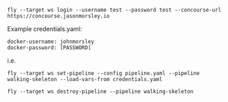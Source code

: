 ```
fly --target ws login --username test --password test --concourse-url https://concourse.jasonmorsley.io
```




Example credentials.yaml:

```
docker-username: johnmorsley
docker-password: [PASSWORD]
```

i.e.

```
fly --target ws set-pipeline --config pipeline.yaml --pipeline walking-skeleton --load-vars-from credentials.yaml
```

```
fly --target ws destroy-pipeline --pipeline walking-skeleton
```